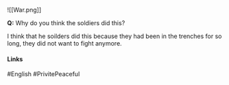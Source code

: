 ![[War.png]]

**Q:** Why do you think the soldiers did this?

I think that he soilders did this because they had been in the trenches for so long, they did not want to fight anymore.

#### Links
#English #PrivitePeaceful 